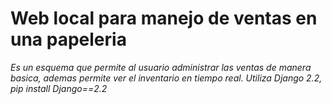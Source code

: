 # Web local para manejo de ventas en una papeleria

_Es un esquema que permite al usuario administrar las ventas de manera basica, ademas permite ver el inventario en tiempo real._
_Utiliza Django 2.2, pip install Django==2.2_
